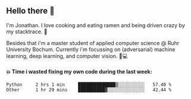 ## Hello there 👋

I'm Jonathan. I love cooking and eating ramen and being driven crazy by my stacktrace. 🍜

Besides that i'm a master student of applied computer science @ Ruhr University Bochum. 
Currently i'm focussing on (adversarial) machine learning, deep learning, and computer vision. 🔬💻

#### 💥 Time i wasted fixing my own code during the last week:

<!--START_SECTION:waka-->

```text
Python     2 hrs 1 min     ██████████████▒░░░░░░░░░░   57.40 %
Other      1 hr 29 mins    ██████████▓░░░░░░░░░░░░░░   42.44 %
```

<!--END_SECTION:waka-->
